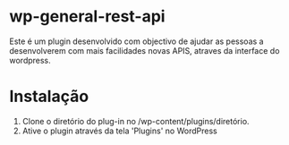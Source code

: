 # wp-general-rest-api
Este é um plugin desenvolvido com objectivo de ajudar as pessoas a desenvolverem com mais facilidades novas APIS, atraves da interface do wordpress.
# Instalação
1. Clone o diretório do plug-in no /wp-content/plugins/diretório.
2. Ative o plugin através da tela 'Plugins' no WordPress